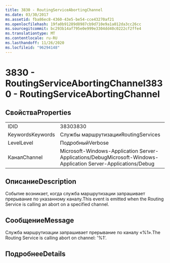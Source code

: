 ```yaml
---
title: 3830 - RoutingServiceAbortingChannel
ms.date: 03/30/2017
ms.assetid: fba86ec8-4360-43e5-be54-cce43270af21
ms.openlocfilehash: 19fa0b91289d8987cb9d710e9a1a012da3cc26cc
ms.sourcegitcommit: bc293b14af795e0e999e3304dd40c0222cf2ffe4
ms.translationtype: MT
ms.contentlocale: ru-RU
ms.lasthandoff: 11/26/2020
ms.locfileid: "96294148"
---
```

# <a name="3830---routingserviceabortingchannel"></a><span data-ttu-id="944fa-102">3830 - RoutingServiceAbortingChannel</span><span class="sxs-lookup"><span data-stu-id="944fa-102">3830 - RoutingServiceAbortingChannel</span></span>

## <a name="properties"></a><span data-ttu-id="944fa-103">Свойства</span><span class="sxs-lookup"><span data-stu-id="944fa-103">Properties</span></span>  
  
|||  
|-|-|  
|<span data-ttu-id="944fa-104">ID</span><span class="sxs-lookup"><span data-stu-id="944fa-104">ID</span></span>|<span data-ttu-id="944fa-105">3830</span><span class="sxs-lookup"><span data-stu-id="944fa-105">3830</span></span>|  
|<span data-ttu-id="944fa-106">Keywords</span><span class="sxs-lookup"><span data-stu-id="944fa-106">Keywords</span></span>|<span data-ttu-id="944fa-107">Службы маршрутизации</span><span class="sxs-lookup"><span data-stu-id="944fa-107">RoutingServices</span></span>|  
|<span data-ttu-id="944fa-108">Level</span><span class="sxs-lookup"><span data-stu-id="944fa-108">Level</span></span>|<span data-ttu-id="944fa-109">Подробный</span><span class="sxs-lookup"><span data-stu-id="944fa-109">Verbose</span></span>|  
|<span data-ttu-id="944fa-110">Канал</span><span class="sxs-lookup"><span data-stu-id="944fa-110">Channel</span></span>|<span data-ttu-id="944fa-111">Microsoft-Windows-Application Server-Applications/Debug</span><span class="sxs-lookup"><span data-stu-id="944fa-111">Microsoft-Windows-Application Server-Applications/Debug</span></span>|  
  
## <a name="description"></a><span data-ttu-id="944fa-112">Описание</span><span class="sxs-lookup"><span data-stu-id="944fa-112">Description</span></span>  

 <span data-ttu-id="944fa-113">Событие возникает, когда служба маршрутизации запрашивает прерывание по указанному каналу.</span><span class="sxs-lookup"><span data-stu-id="944fa-113">This event is emitted when the Routing Service is calling an abort on a specified channel.</span></span>  
  
## <a name="message"></a><span data-ttu-id="944fa-114">Сообщение</span><span class="sxs-lookup"><span data-stu-id="944fa-114">Message</span></span>  

 <span data-ttu-id="944fa-115">Служба маршрутизации запрашивает прерывание по каналу «%1».</span><span class="sxs-lookup"><span data-stu-id="944fa-115">The Routing Service is calling abort on channel: '%1'.</span></span>  
  
## <a name="details"></a><span data-ttu-id="944fa-116">Подробнее</span><span class="sxs-lookup"><span data-stu-id="944fa-116">Details</span></span>
